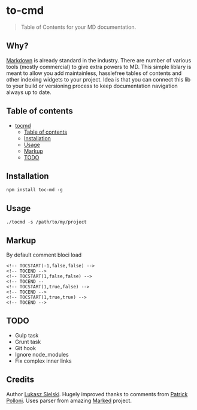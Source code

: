 to-cmd
======

> Table of Contents for your MD documentation. 

Why?
----

[Markdown](http://daringfireball.net/projects/markdown/) is already standard in the industry. There are number of various tools (mostly commercial) to give extra powers to MD. This simple liblary is meant to allow you add maintainless, hasslefree tables of contents and other indexing widgets to your project. Idea is that you can connect this lib to your build or versioning process to keep documentation navigation always up to date.
 

## Table of contents
<!-- TOCSTART(-1,true,true) -->
* [tocmd](./README.md#user-content-tocmd)
  * [Table of contents](./README.md#user-content-tableofcontents)
  * [Installation](./README.md#user-content-installation)
  * [Usage](./README.md#user-content-usage)
  * [Markup](./README.md#user-content-markup)
  * [TODO](./README.md#user-content-todo)

<!-- TOCEND -->

## Installation

```
npm install toc-md -g
```

## Usage

```
./tocmd -s /path/to/my/project
```

## Markup



By default comment bloci load 

<!-- NOTOC -->
	<!-- TOCSTART(-1,false,false) -->
	<!-- TOCEND -->
	<!-- TOCSTART(1,false,false) -->
	<!-- TOCEND --
	<!-- TOCSTART(1,true,false) -->
	<!-- TOCEND -->
	<!-- TOCSTART(1,true,true) -->
	<!-- TOCEND -->
<!-- NOTOC -->

## TODO

* Gulp task
* Grunt task
* Git hook
* Ignore node_modules
* Fix complex inner links

## Credits

Author [Lukasz Sielski](http://github.com/sielay). Hugely improved thanks to comments from [Patrick Polloni](https://github.com/kimu). Uses parser from amazing [Marked](https://github.com/chjj/marked) project.


